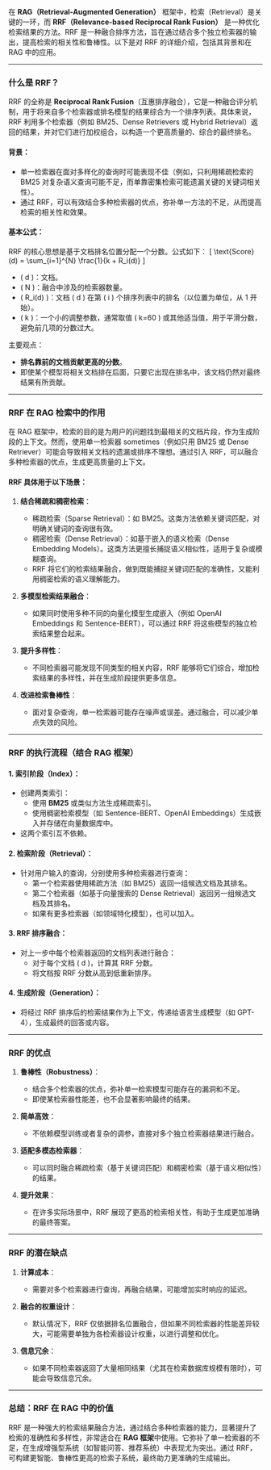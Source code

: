 在 **RAG（Retrieval-Augmented Generation）** 框架中，检索（Retrieval）是关键的一环，而 **RRF（Relevance-based Reciprocal Rank Fusion）** 是一种优化检索结果的方法。RRF 是一种融合排序方法，旨在通过结合多个独立检索器的输出，提高检索的相关性和鲁棒性。以下是对 RRF 的详细介绍，包括其背景和在 RAG 中的应用。

---

### **什么是 RRF？**

RRF 的全称是 **Reciprocal Rank Fusion**（互惠排序融合），它是一种融合评分机制，用于将来自多个检索器或排名模型的结果综合为一个排序列表。具体来说，RRF 利用多个检索器（例如 BM25、Dense Retrievers 或 Hybrid Retrieval）返回的结果，并对它们进行加权组合，以构造一个更高质量的、综合的最终排名。

#### 背景：
- 单一检索器在面对多样化的查询时可能表现不佳（例如，只利用稀疏检索的 BM25 对复杂语义查询可能不足，而单靠密集检索可能遗漏关键的关键词相关性）。
- 通过 RRF，可以有效结合多种检索器的优点，弥补单一方法的不足，从而提高检索的相关性和效果。

#### 基本公式：
RRF 的核心思想是基于文档排名位置分配一个分数。公式如下：
\[
\text{Score}(d) = \sum_{i=1}^{N} \frac{1}{k + R_i(d)}
\]
- \( d \)：文档。
- \( N \)：融合中涉及的检索器数量。
- \( R_i(d) \)：文档 \( d \) 在第 \( i \) 个排序列表中的排名（以位置为单位，从 1 开始）。
- \( k \)：一个小的调整参数，通常取值 \( k=60 \) 或其他适当值，用于平滑分数，避免前几项的分数过大。

主要观点：  
- **排名靠前的文档贡献更高的分数**。
- 即使某个模型将相关文档排在后面，只要它出现在排名中，该文档仍然对最终结果有所贡献。

---

### **RRF 在 RAG 检索中的作用**

在 RAG 框架中，检索的目的是为用户的问题找到最相关的文档片段，作为生成阶段的上下文。然而，使用单一检索器 sometimes（例如只用 BM25 或 Dense Retriever）可能会导致相关文档的遗漏或排序不理想。通过引入 RRF，可以融合多种检索器的优点，生成更高质量的上下文。

#### RRF 具体用于以下场景：
1. **结合稀疏和稠密检索**：
   - 稀疏检索（Sparse Retrieval）：如 BM25。这类方法依赖关键词匹配，对明确关键词的查询很有效。
   - 稠密检索（Dense Retrieval）：如基于嵌入的语义检索（Dense Embedding Models）。这类方法更擅长捕捉语义相似性，适用于复杂或模糊查询。
   - RRF 将它们的检索结果融合，做到既能捕捉关键词匹配的准确性，又能利用稠密检索的语义理解能力。

2. **多模型检索结果融合**：
   - 如果同时使用多种不同的向量化模型生成嵌入（例如 OpenAI Embeddings 和 Sentence-BERT），可以通过 RRF 将这些模型的独立检索结果整合起来。

3. **提升多样性**：
   - 不同检索器可能发现不同类型的相关内容，RRF 能够将它们综合，增加检索结果的多样性，并在生成阶段提供更多信息。

4. **改进检索鲁棒性**：
   - 面对复杂查询，单一检索器可能存在噪声或误差。通过融合，可以减少单点失效的风险。

---

### **RRF 的执行流程（结合 RAG 框架）**

#### 1. **索引阶段（Index）**：
- 创建两类索引：
  - 使用 **BM25** 或类似方法生成稀疏索引。
  - 使用稠密检索模型（如 Sentence-BERT、OpenAI Embeddings）生成嵌入并存储在向量数据库中。
- 这两个索引互不依赖。

#### 2. **检索阶段（Retrieval）**：
- 针对用户输入的查询，分别使用多种检索器进行查询：
  - 第一个检索器使用稀疏方法（如 BM25）返回一组候选文档及其排名。
  - 第二个检索器（如基于向量搜索的 Dense Retrieval）返回另一组候选文档及其排名。
  - 如果有更多检索器（如领域特化模型），也可以加入。

#### 3. **RRF 排序融合**：
- 对上一步中每个检索器返回的文档列表进行融合：
  - 对于每个文档 \( d \)，计算其 RRF 分数。
  - 将文档按 RRF 分数从高到低重新排序。

#### 4. **生成阶段（Generation）**：
- 将经过 RRF 排序后的检索结果作为上下文，传递给语言生成模型（如 GPT-4），生成最终的回答或内容。

---

### **RRF 的优点**

1. **鲁棒性（Robustness）**：
   - 结合多个检索器的优点，弥补单一检索模型可能存在的漏洞和不足。
   - 即使某检索器性能差，也不会显著影响最终的结果。

2. **简单高效**：
   - 不依赖模型训练或者复杂的调参，直接对多个独立检索器结果进行融合。

3. **适配多模态检索器**：
   - 可以同时融合稀疏检索（基于关键词匹配）和稠密检索（基于语义相似性）的结果。

4. **提升效果**：
   - 在许多实际场景中，RRF 展现了更高的检索相关性，有助于生成更加准确的最终答案。

---

### **RRF 的潜在缺点**

1. **计算成本**：
   - 需要对多个检索器进行查询，再融合结果，可能增加实时响应的延迟。

2. **融合的权重设计**：
   - 默认情况下，RRF 仅依据排名位置融合，但如果不同检索器的性能差异较大，可能需要单独为各检索器设计权重，以进行调整和优化。

3. **信息冗余**：
   - 如果不同检索器返回了大量相同结果（尤其在检索数据库规模有限时），可能会导致信息冗余。

---

### **总结：RRF 在 RAG 中的价值**

RRF 是一种强大的检索结果融合方法，通过结合多种检索器的能力，显著提升了检索的准确性和多样性，非常适合在 **RAG 框架**中使用。它弥补了单一检索器的不足，在生成增强型系统（如智能问答、推荐系统）中表现尤为突出。通过 RRF，可构建更智能、鲁棒性更高的检索子系统，最终助力更准确的生成输出。
